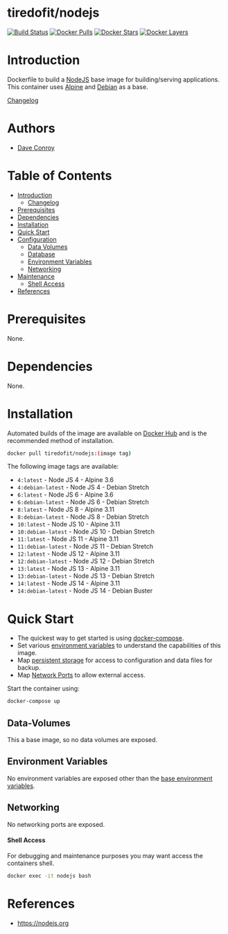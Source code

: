 # tiredofit/nodejs

[![Build Status](https://img.shields.io/docker/build/tiredofit/nodejs.svg)](https://hub.docker.com/r/tiredofit/nodejs)
[![Docker Pulls](https://img.shields.io/docker/pulls/tiredofit/nodejs.svg)](https://hub.docker.com/r/tiredofit/nodejs)
[![Docker Stars](https://img.shields.io/docker/stars/tiredofit/nodejs.svg)](https://hub.docker.com/r/tiredofit/nodejs)
[![Docker Layers](https://images.microbadger.com/badges/image/tiredofit/nodejs.svg)](https://microbadger.com/images/tiredofit/nodejs)

# Introduction

Dockerfile to build a [NodeJS](https://nodejs.org) base image for building/serving applications.
This container uses [Alpine](https://hub.docker.com/r/tiredofit/alpine) and [Debian](https://hub.docker.com/r/tiredofit/debian) as a base.

[Changelog](CHANGELOG.md)

# Authors

- [Dave Conroy](https://github.com/tiredofit)

# Table of Contents

- [Introduction](#introduction)
	- [Changelog](CHANGELOG.md)
- [Prerequisites](#prerequisites)
- [Dependencies](#dependendcies)
- [Installation](#installation)
- [Quick Start](#quick-start)
- [Configuration](#configuration)
	- [Data Volumes](#data-volumes)
	- [Database](#database)
	- [Environment Variables](#environmentvariables)   
	- [Networking](#networking)
- [Maintenance](#maintenance)
	- [Shell Access](#shell-access)
- [References](#references)


# Prerequisites

None.

# Dependencies

None.

# Installation

Automated builds of the image are available on [Docker Hub](https://hub.docker.com/r/tiredofit/nodejs) and is the recommended method of installation.


```bash
docker pull tiredofit/nodejs:(image tag)
```


The following image tags are available:

* `4:latest` - Node JS 4 - Alpine 3.6
* `4:debian-latest` - Node JS 4 - Debian Stretch
* `6:latest` - Node JS 6 - Alpine 3.6
* `6:debian-latest` - Node JS 6 - Debian Stretch
* `8:latest` - Node JS 8 - Alpine 3.11
* `8:debian-latest` - Node JS 8 - Debian Stretch
* `10:latest` - Node JS 10 - Alpine 3.11
* `10:debian-latest` - Node JS 10 - Debian Stretch
* `11:latest` - Node JS 11 - Alpine 3.11
* `11:debian-latest` - Node JS 11 - Debian Stretch
* `12:latest` - Node JS 12 - Alpine 3.11
* `12:debian-latest` - Node JS 12 - Debian Stretch
* `13:latest` - Node JS 13 - Alpine 3.11
* `13:debian-latest` - Node JS 13 - Debian Stretch
* `14:latest` - Node JS 14 - Alpine 3.11
* `14:debian-latest` - Node JS 14 - Debian Buster



# Quick Start

* The quickest way to get started is using [docker-compose](https://docs.docker.com/compose/). 
* Set various [environment variables](#environment-variables) to understand the capabilities of this image.
* Map [persistent storage](#data-volumes) for access to configuration and data files for backup.
* Map [Network Ports](#networking) to allow external access.

Start the container using:

```bash
docker-compose up
```

## Data-Volumes

This a base image, so no data volumes are exposed.


## Environment Variables

No environment variables are exposed other than the [base environment variables](https://hub.docker.com/r/alpine).

## Networking

No networking ports are exposed.

#### Shell Access

For debugging and maintenance purposes you may want access the containers shell. 

```bash
docker exec -it nodejs bash
```

# References

* https://nodejs.org